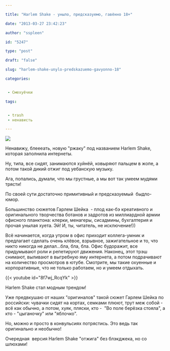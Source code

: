 ```yaml
---

title: "Harlem Shake - уныло, предсказуемо, гавённо 18+"

date: "2013-03-27 23:42:23"

author: "sspleen"

id: "5247"

type: "post"

draft: "false"

slug: "harlem-shake-unylo-predskazuemo-gavyonno-18"

categories:


 - Смехуёчки

tags:


 - trash
 - ненависть

---
```

[![](/uploads/2013/03/harlem-shake.jpg)](/2013/03/harlem-shake-unylo-predskazuemo-gavyonno-18/harlem-shake/)  
  
Ненавижу, блеееать, новую "ржаку" под названием Harlem Shake, которая заполнила интернеты.  
  
Ну, типа, все сидят, занимаются хуйнёй, ковыряют пальцем в жопе, а потом такой дикий отжиг под уебанскую музыку.  
  
Ага, попались, думали, что мы грустные, а мы вот так умеем мудями трясти!  
  
По своей сути достаточно примитивный и предсказуемый  быдло-юмор.  
  
Большинство сюжетов Гарлем Шейка  - плод как-бэ креативного и оригинального творчества ботанов и задротов из миллиардной армии офисного планктона: клерки, менагеры, сисадмины, бухгалтерия и прочая унылая хуета. Эй! И, ты, читатель, не исключение!))  
  
Всё начинается, когда утром в офис приходит коллега-умник и предлагает сделать очень клёвое, взрывное, зажигательное и то, что никто никогда не делал...бла, бла, бла. Офис будоражит, все придумывают роли и репетируют движения. Наконец, этот трэш снимают, выливают в выгребную яму интернета, а потом подрачивают на количество просмотров в ютубе. Смотрите, мы такие охуенные и корпоративные, что не только работаем, но и умеем отдыхать.  
  
{{< youtube id="8f7wj_RcqYk" >}}  
  
Harlem Shake стал модным трендом!  
  
Уже предвкушаю от наших "оригиналов" такой сюжет Гарлем Шейка по российски: чувачки сидят на кортах, семками плюют, трут меж собой - всё как обычно, а потом, хуяк, пляски, кто -  "Во поле берёзка стояла", а кто - "цыганочку" или "яблочко".  
  
Но, можно и просто в конвульсиях потрястись. Это ведь так оригинально и необычно!  
  
Очередная  версия Harlem Shake "отжига" без блэкджека, но со шлюхами!